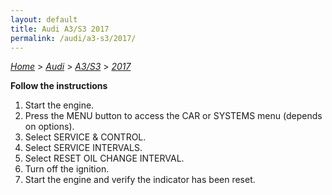 ```yaml
---
layout: default
title: Audi A3/S3 2017
permalink: /audi/a3-s3/2017/
---
```

[*Home*](/) > [*Audi*](/audi/) > [*A3/S3*](/audi/a3-s3/) > [*2017*](/audi/a3-s3/2017/)

**Follow the instructions**

1. Start the engine.
2. Press the MENU button to access the CAR or SYSTEMS menu (depends on options).
3. Select SERVICE & CONTROL.
4. Select SERVICE INTERVALS.
5. Select RESET OIL CHANGE INTERVAL.
6. Turn off the ignition.
7. Start the engine and verify the indicator has been reset.
